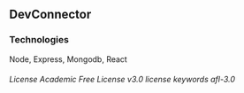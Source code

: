 ## DevConnector

### Technologies 
Node, Express, Mongodb, React

###### License Academic Free License v3.0 license keywords afl-3.0
